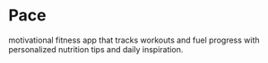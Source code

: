 # Pace
motivational fitness app that tracks workouts and fuel progress with personalized nutrition tips and daily inspiration.
